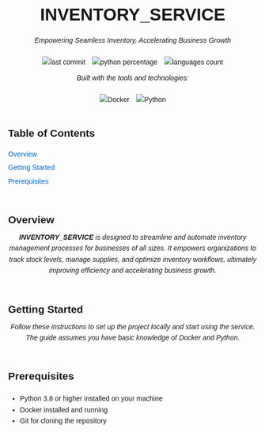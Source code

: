 <!DOCTYPE html>
<html lang="en">
<head>
  <meta charset="UTF-8">
  <meta name="viewport" content="width=device-width, initial-scale=1.0">
  <title>INVENTORY_SERVICE</title>
  <style>
    body {
      font-family: Arial, sans-serif;
      margin: 40px;
      line-height: 1.6;
    }
    h1, h2 {
      color: #1a1a1a;
    }
    h1 {
      font-size: 2.5em;
      text-align: center;
    }
    p {
      text-align: center;
      font-style: italic;
      margin-top: -10px;
    }
    .badges, .tools {
      text-align: center;
      margin: 20px 0;
    }
    .badges img, .tools img {
      margin: 0 5px;
      vertical-align: middle;
    }
    .toc {
      margin-top: 40px;
    }
    .toc h2 {
      margin-bottom: 10px;
    }
    .toc ul {
      list-style-type: none;
      padding-left: 0;
    }
    .toc ul li {
      margin: 5px 0;
    }
    .toc ul li a {
      text-decoration: none;
      color: #0366d6;
    }
    .toc ul li a:hover {
      text-decoration: underline;
    }
    section {
      margin-top: 50px;
    }
  </style>
</head>
<body>
  <h1>INVENTORY_SERVICE</h1>
  <p>Empowering Seamless Inventory, Accelerating Business Growth</p>

  <div class="badges">
    <img src="https://img.shields.io/badge/last%20commit-today-brightgreen" alt="last commit">
    <img src="https://img.shields.io/badge/python-64.2%25-blue" alt="python percentage">
    <img src="https://img.shields.io/badge/languages-2-orange" alt="languages count">
  </div>

  <p><em>Built with the tools and technologies:</em></p>
  <div class="tools">
    <img src="https://img.shields.io/badge/Docker-blue?logo=docker&logoColor=white" alt="Docker">
    <img src="https://img.shields.io/badge/Python-blue?logo=python&logoColor=white" alt="Python">
  </div>

  <div class="toc">
    <h2>Table of Contents</h2>
    <ul>
      <li><a href="#overview">Overview</a></li>
      <li><a href="#getting-started">Getting Started</a>
        <ul>
          <li><a href="#prerequisites">Prerequisites</a></li>
        </ul>
      </li>
    </ul>
  </div>

  <section id="overview">
    <h2>Overview</h2>
    <p>
      <strong>INVENTORY_SERVICE</strong> is designed to streamline and automate inventory 
      management processes for businesses of all sizes. It empowers organizations to track 
      stock levels, manage supplies, and optimize inventory workflows, ultimately improving 
      efficiency and accelerating business growth.
    </p>
  </section>

  <section id="getting-started">
    <h2>Getting Started</h2>
    <p>
      Follow these instructions to set up the project locally and start using the service. 
      The guide assumes you have basic knowledge of Docker and Python.
    </p>
  </section>

  <section id="prerequisites">
    <h2>Prerequisites</h2>
    <ul>
      <li>Python 3.8 or higher installed on your machine</li>
      <li>Docker installed and running</li>
      <li>Git for cloning the repository</li>
    </ul>
  </section>
</body>
</html>

